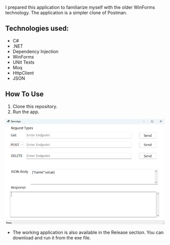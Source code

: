 I prepared this application to familiarize myself with the older WinForms technology. The application is a simpler clone of Postman.

## Technologies used:

- C#
- .NET
- Dependency Injection
- WinForms
- UNit Tests
- Moq
- HttpClient
- JSON

## How To Use

1. Clone this repository.
2. Run the app.

![alt text](image.png)

- The working application is also available in the Release section. You can download and run it from the exe file.
